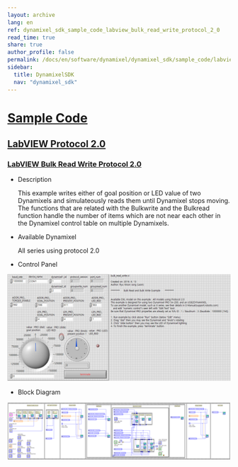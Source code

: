 ```yaml
---
layout: archive
lang: en
ref: dynamixel_sdk_sample_code_labview_bulk_read_write_protocol_2_0
read_time: true
share: true
author_profile: false
permalink: /docs/en/software/dynamixel/dynamixel_sdk/sample_code/labview_bulk_read_write_protocol_2_0/
sidebar:
  title: DynamixelSDK
  nav: "dynamixel_sdk"
---
```


<div style="counter-reset: h1 3"></div>
<div style="counter-reset: h2 21"></div>
<div style="counter-reset: h3 3"></div>

# [Sample Code](#sample-code)

## [LabVIEW Protocol 2.0](#labview-protocol-20)

### [LabVIEW Bulk Read Write Protocol 2.0](#labview-bulk-read-write-protocol-20)

- Description

  This example writes either of goal position or LED value of two Dynamixels and simulateously reads them until Dynamixel stops moving. The functions that are related with the Bulkwrite and the Bulkread function handle the number of items which are not near each other in the Dynamixel control table on multiple Dynamixels.

- Available Dynamixel

  All series using protocol 2.0

- Control Panel

![](/assets/images/sw/sdk/dynamixel_sdk/library_setup/labview/windows/sample_code/bulk_read_write2/bulk_read_write2.png)

- Block Diagram

![](/assets/images/sw/sdk/dynamixel_sdk/library_setup/labview/windows/sample_code/bulk_read_write2/block_diagram.png)
